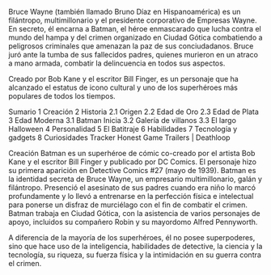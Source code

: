 Bruce Wayne (también llamado Bruno Díaz en Hispanoamérica) es un filántropo, multimillonario y el presidente corporativo de Empresas Wayne. En secreto, él encarna a Batman, el héroe enmascarado que lucha contra el mundo del hampa y del crimen organizado en Ciudad Gótica combatiendo a peligrosos criminales que amenazan la paz de sus conciudadanos. Bruce juró ante la tumba de sus fallecidos padres, quienes murieron en un atraco a mano armada, combatir la delincuencia en todos sus aspectos.

Creado por Bob Kane y el escritor Bill Finger, es un personaje que ha alcanzado el estatus de icono cultural y uno de los superhéroes más populares de todos los tiempos.


Sumario
1 Creación
2 Historia
2.1 Origen
2.2 Edad de Oro
2.3 Edad de Plata
3 Edad Moderna
3.1 Batman Inicia
3.2 Galería de villanos
3.3 El largo Halloween
4 Personalidad
5 El Batitraje
6 Habilidades
7 Tecnología y gadgets
8 Curiosidades
Tracker
Honest Game Trailers | Deathloop
 
Creación
Batman es un superhéroe de cómic co-creado por el artista Bob Kane y el escritor Bill Finger y publicado por DC Comics. El personaje hizo su primera aparición en Detective Comics #27 (mayo de 1939). Batman es la identidad secreta de Bruce Wayne, un empresario multimillonario, galán y filántropo. Presenció el asesinato de sus padres cuando era niño lo marcó profundamente y lo llevó a entrenarse en la perfección física e intelectual para ponerse un disfraz de murciélago con el fin de combatir el crimen. Batman trabaja en Ciudad Gótica, con la asistencia de varios personajes de apoyo, incluidos su compañero Robin y su mayordomo Alfred Pennyworth.

A diferencia de la mayoría de los superhéroes, él no posee superpoderes, sino que hace uso de la inteligencia, habilidades de detective, la ciencia y la tecnología, su riqueza, su fuerza física y la intimidación en su guerra contra el crimen.
